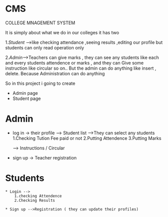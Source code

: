 # CMS
COLLEGE MNAGEMENT SYSTEM

It is simply about what we do in our colleges
it has two  

1.*Student* -->like checking attendance ,seeing results ,editing our profile but students can only read operation only

2.*Admin*-->Teachers can give marks , they can see any students like each and every students attendence or marks , and they can Give some instruction like circular so on..
But the admin can do anything like insert , delete. Because Administration can do anything


So in this project i going to create 
  * Admin page 
  * Student page
  
# Admin 
  * log in -> their profile
      --> Student list -->They can select any students
                          1.Checking Tution  Fee paid or not 
                          2.Putting Attendence 
                          3.Putting Marks
                          
      --> Instructions / Circular
      
      
      
  * sign up -> Teacher registration
           
  
  # Students
  
    * Login -->
        1.checking Attendence
        2.Checking Results
        
    * Sign up -->Registration ( they can update their profiles)
